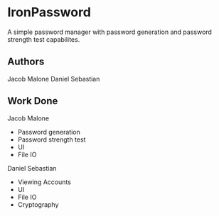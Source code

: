 IronPassword
============

A simple password manager with password generation and password strength test capabilites.


Authors
-------
Jacob Malone
Daniel Sebastian


Work Done
---------

Jacob Malone
- Password generation
- Password strength test
- UI
- File IO

Daniel Sebastian
- Viewing Accounts
- UI
- File IO
- Cryptography
